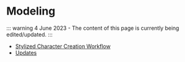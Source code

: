 # Modeling

::: warning
4 June 2023 - The content of this page is currently being edited/updated.
:::


* [Stylized Character Creation Workflow](https://www.youtube.com/watch?v=f-mx-Jfx9lA)
* [Updates](https://www.youtube.com/watch?v=BJHede3Oagw)

